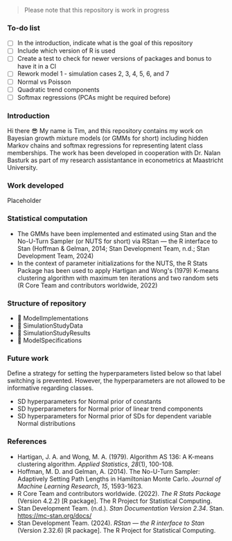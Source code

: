 > Please note that this repository is work in progress

### To-do list
- [ ] In the introduction, indicate what is the goal of this repository
- [ ] Include which version of R is used
- [ ] Create a test to check for newer versions of packages and bonus to have it in a CI
- [ ] Rework model 1 - simulation cases 2, 3, 4, 5, 6, and 7
- [ ] Normal vs Poisson
- [ ] Quadratic trend components
- [ ] Softmax regressions (PCAs might be required before)

### Introduction
Hi there :sunglasses: My name is Tim, and this repository contains my work on Bayesian growth mixture models (or GMMs for short) including hidden Markov chains and softmax regressions for representing latent class memberships. The work has been developed in cooperation with Dr. Nalan Basturk as part of my research assistantance in econometrics at Maastricht University.

### Work developed
Placeholder

### Statistical computation
* The GMMs have been implemented and estimated using Stan and the No-U-Turn Sampler (or NUTS for short) via RStan — the R interface to Stan (Hoffman & Gelman, 2014; Stan Development Team, n.d.; Stan Development Team, 2024)
* In the context of parameter initializations for the NUTS, the R Stats Package has been used to apply Hartigan and Wong's (1979) K-means clustering algorithm with maximum ten iterations and two random sets (R Core Team and contributors worldwide, 2022)

### Structure of repository
* :file_folder: ModelImplementations
* :file_folder: SimulationStudyData
* :file_folder: SimulationStudyResults
* :page_facing_up: ModelSpecifications

### Future work
Define a strategy for setting the hyperparameters listed below so that label switching is prevented. However, the hyperparameters are not allowed to be informative regarding classes.
* SD hyperparameters for Normal prior of constants
* SD hyperparameters for Normal prior of linear trend components
* SD hyperparameters for Normal prior of SDs for dependent variable Normal distributions

### References
* Hartigan, J. A. and Wong, M. A. (1979). Algorithm AS 136: A K-means clustering algorithm. *Applied Statistics*, *28*(1), 100-108.
* Hoffman, M. D. and Gelman, A. (2014). The No-U-Turn Sampler: Adaptively Setting Path Lengths in Hamiltonian Monte Carlo. *Journal of Machine Learning Research*, *15*, 1593-1623. 
* R Core Team and contributors worldwide. (2022). *The R Stats Package* (Version 4.2.2) [R package]. The R Project for Statistical Computing.
* Stan Development Team. (n.d.). *Stan Documentation Version 2.34*. Stan. https://mc-stan.org/docs/
* Stan Development Team. (2024). *RStan — the R interface to Stan* (Version 2.32.6) [R package]. The R Project for Statistical Computing.

